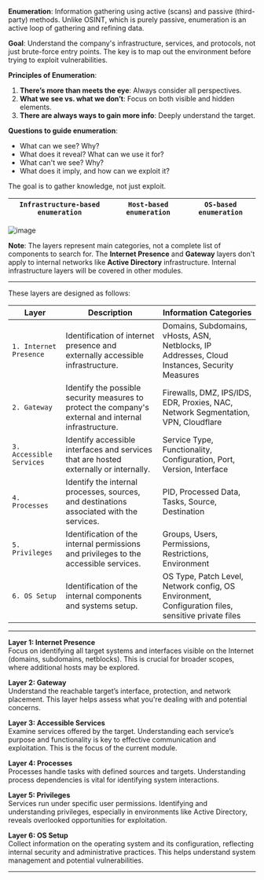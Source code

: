 **Enumeration**: Information gathering using active (scans) and passive (third-party) methods. Unlike OSINT, which is purely passive, enumeration is an active loop of gathering and refining data.

**Goal**: Understand the company's infrastructure, services, and protocols, not just brute-force entry points. The key is to map out the environment before trying to exploit vulnerabilities.

**Principles of Enumeration**:

1.  **There’s more than meets the eye**: Always consider all perspectives.
2.  **What we see vs. what we don’t**: Focus on both visible and hidden elements.
3.  **There are always ways to gain more info**: Deeply understand the target.

**Questions to guide enumeration**:

- What can we see? Why?
- What does it reveal? What can we use it for?
- What can't we see? Why?
- What does it imply, and how can we exploit it?

The goal is to gather knowledge, not just exploit.

| `Infrastructure-based enumeration` | `Host-based enumeration` | `OS-based enumeration` |
| --- | --- | --- |

![image](../.._resources/enum-method3.png)

**Note**: The layers represent main categories, not a complete list of components to search for. The **Internet Presence** and **Gateway** layers don't apply to internal networks like **Active Directory** infrastructure. Internal infrastructure layers will be covered in other modules.

* * *

These layers are designed as follows:

| **Layer** | **Description** | **Information Categories** |
| --- | --- | --- |
| `1. Internet Presence` | Identification of internet presence and externally accessible infrastructure. | Domains, Subdomains, vHosts, ASN, Netblocks, IP Addresses, Cloud Instances, Security Measures |
| `2. Gateway` | Identify the possible security measures to protect the company's external and internal infrastructure. | Firewalls, DMZ, IPS/IDS, EDR, Proxies, NAC, Network Segmentation, VPN, Cloudflare |
| `3. Accessible Services` | Identify accessible interfaces and services that are hosted externally or internally. | Service Type, Functionality, Configuration, Port, Version, Interface |
| `4. Processes` | Identify the internal processes, sources, and destinations associated with the services. | PID, Processed Data, Tasks, Source, Destination |
| `5. Privileges` | Identification of the internal permissions and privileges to the accessible services. | Groups, Users, Permissions, Restrictions, Environment |
| `6. OS Setup` | Identification of the internal components and systems setup. | OS Type, Patch Level, Network config, OS Environment, Configuration files, sensitive private files |

* * *

**Layer 1: Internet Presence**  
Focus on identifying all target systems and interfaces visible on the Internet (domains, subdomains, netblocks). This is crucial for broader scopes, where additional hosts may be explored.

**Layer 2: Gateway**  
Understand the reachable target’s interface, protection, and network placement. This layer helps assess what you're dealing with and potential concerns.

**Layer 3: Accessible Services**  
Examine services offered by the target. Understanding each service’s purpose and functionality is key to effective communication and exploitation. This is the focus of the current module.

**Layer 4: Processes**  
Processes handle tasks with defined sources and targets. Understanding process dependencies is vital for identifying system interactions.

**Layer 5: Privileges**  
Services run under specific user permissions. Identifying and understanding privileges, especially in environments like Active Directory, reveals overlooked opportunities for exploitation.

**Layer 6: OS Setup**  
Collect information on the operating system and its configuration, reflecting internal security and administrative practices. This helps understand system management and potential vulnerabilities.

* * *

&nbsp;
